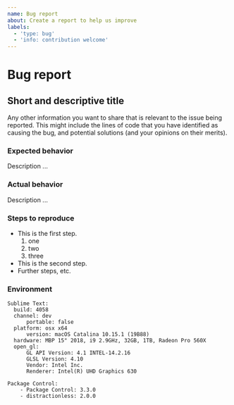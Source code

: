 ```yaml
---
name: Bug report
about: Create a report to help us improve
labels:
  - 'type: bug'
  - 'info: contribution welcome'
---
```


# Bug report

## Short and descriptive title

Any other information you want to share that is relevant to the issue being reported.
This might include the lines of code that you have identified as causing the bug,
and potential solutions (and your opinions on their merits).

### Expected behavior

Description ...

### Actual behavior

Description ...

### Steps to reproduce

* This is the first step.
  1. one
  2. two
  3. three
* This is the second step.
* Further steps, etc.

### Environment

```text
Sublime Text:
  build: 4058
  channel: dev
      portable: false
  platform: osx x64
      version: macOS Catalina 10.15.1 (19B88)
  hardware: MBP 15" 2018, i9 2.9GHz, 32GB, 1TB, Radeon Pro 560X
  open_gl:
      GL API Version: 4.1 INTEL-14.2.16
      GLSL Version: 4.10
      Vendor: Intel Inc.
      Renderer: Intel(R) UHD Graphics 630

Package Control:
    - Package Control: 3.3.0
    - distractionless: 2.0.0
```
